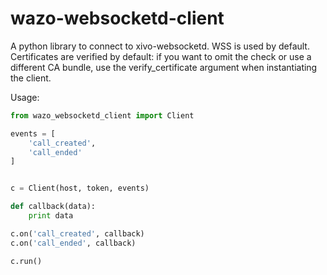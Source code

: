 wazo-websocketd-client
======================

A python library to connect to xivo-websocketd. WSS is used by default. Certificates
are verified by default: if you want to omit the check or use a different CA
bundle, use the verify_certificate argument when instantiating the client.

Usage:

```python
from wazo_websocketd_client import Client

events = [
    'call_created',
    'call_ended'
]


c = Client(host, token, events)

def callback(data):
    print data

c.on('call_created', callback)
c.on('call_ended', callback)

c.run()
```
